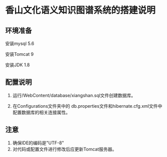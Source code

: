 # 香山文化语义知识图谱系统的搭建说明

## 环境准备
安装mysql 5.6

安装Tomcat 9
	    
安装JDK 1.8


## 配置说明

1. 运行/WebContent/database/xiangshan.sql文件创建数据库。

2. 在Configurations文件夹中的 db.properties文件和hibernate.cfg.xml文件中配置数据库的相关连接属性。


## 注意

1. 确保IDE的编码是"UTF-8"
2. 对代码或配置文件进行修改后应更新Tomcat服务器。


